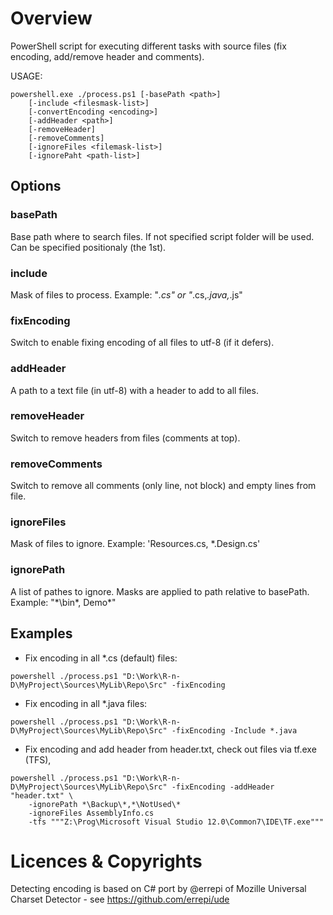 # Overview
PowerShell script for executing different tasks with source files (fix encoding, add/remove header and comments).


USAGE:
``` 
powershell.exe ./process.ps1 [-basePath <path>] 
	[-include <filesmask-list>] 
	[-convertEncoding <encoding>] 
	[-addHeader <path>] 
	[-removeHeader] 
	[-removeComments] 
	[-ignoreFiles <filemask-list>] 
	[-ignorePaht <path-list>]
```

## Options

### basePath
Base path where to search files. 
If not specified script folder will be used.
Can be specified positionaly (the 1st).

### include 
Mask of files to process.
Example: "*.cs" or "*.cs,*.java,*.js"

### fixEncoding 
Switch to enable fixing encoding of all files to utf-8 (if it defers).

### addHeader 
A path to a text file (in utf-8) with a header to add to all files.

### removeHeader 
Switch to remove headers from files (comments at top).

### removeComments 
Switch to remove all comments (only line, not block) and empty lines from file.

### ignoreFiles 
Mask of files to ignore.
Example: 'Resources.cs, *.Design.cs'

### ignorePath
A list of pathes to ignore. Masks are applied to path relative to basePath.
Example: "*\bin\*, Demo\*"

## Examples
* Fix encoding in all *.cs (default) files:
```
powershell ./process.ps1 "D:\Work\R-n-D\MyProject\Sources\MyLib\Repo\Src" -fixEncoding
```

* Fix encoding in all *.java files:
```
powershell ./process.ps1 "D:\Work\R-n-D\MyProject\Sources\MyLib\Repo\Src" -fixEncoding -Include *.java
```

* Fix encoding and add header from header.txt, check out files via tf.exe (TFS), 
```
powershell ./process.ps1 "D:\Work\R-n-D\MyProject\Sources\MyLib\Repo\Src" -fixEncoding -addHeader "header.txt" \
	-ignorePath *\Backup\*,*\NotUsed\*
	-ignoreFiles AssemblyInfo.cs
	-tfs """Z:\Prog\Microsoft Visual Studio 12.0\Common7\IDE\TF.exe"""
```

# Licences & Copyrights
Detecting encoding is based on C# port by @errepi of Mozille Universal Charset Detector - see https://github.com/errepi/ude


